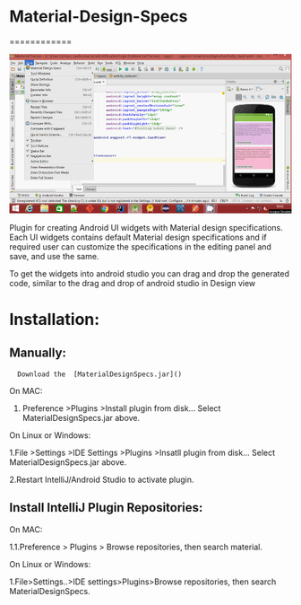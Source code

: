 # Material-Design-Specs

============
<p align="center">
  <img src="https://github.com/torryharris/Material-Design-Specs/blob/master/Docs/Material%20Design%20Specs.gif" alt="Material-Design-Specs"/>
</p>


Plugin for creating Android UI widgets with Material design specifications. Each UI widgets contains default Material design
specifications and if required user can customize the specifications in the editing panel and save, and use the same.

To get the widgets into android studio you can drag and drop the generated code, similar to the drag and drop of android studio in Design view  

# Installation:

##  Manually:
     
      Download the  [MaterialDesignSpecs.jar]()

On MAC: 

  1. Preference >Plugins >Install plugin from disk... Select MaterialDesignSpecs.jar above.

 On Linux or Windows: 

  1.File >Settings >IDE Settings >Plugins >Insatll plugin from disk... Select MaterialDesignSpecs.jar above.

  2.Restart IntelliJ/Android Studio to activate plugin. 
  
## Install IntelliJ Plugin Repositories:

 On MAC:
 
  1.1.Preference > Plugins > Browse repositories, then search material.

 On Linux or Windows:
 
 1.File>Settings..>IDE settings>Plugins>Browse repositories, then search MaterialDesignSpecs.
